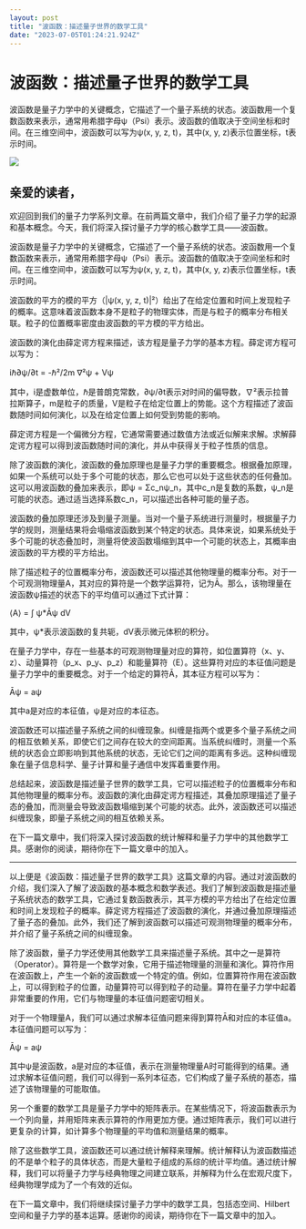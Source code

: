 ```yaml
---
layout: post
title: "波函数：描述量子世界的数学工具"
date: "2023-07-05T01:24:21.924Z"
---
```

波函数：描述量子世界的数学工具
===============

波函数是量子力学中的关键概念，它描述了一个量子系统的状态。波函数用一个复数函数来表示，通常用希腊字母ψ（Psi）表示。波函数的值取决于空间坐标和时间。在三维空间中，波函数可以写为ψ(x, y, z, t)，其中(x, y, z)表示位置坐标，t表示时间。

![](https://img2023.cnblogs.com/blog/3232232/202307/3232232-20230704210924966-836003281.png)

亲爱的读者，
------

欢迎回到我们的量子力学系列文章。在前两篇文章中，我们介绍了量子力学的起源和基本概念。今天，我们将深入探讨量子力学的核心数学工具——波函数。

波函数是量子力学中的关键概念，它描述了一个量子系统的状态。波函数用一个复数函数来表示，通常用希腊字母ψ（Psi）表示。波函数的值取决于空间坐标和时间。在三维空间中，波函数可以写为ψ(x, y, z, t)，其中(x, y, z)表示位置坐标，t表示时间。

波函数的平方的模的平方（|ψ(x, y, z, t)|²）给出了在给定位置和时间上发现粒子的概率。这意味着波函数本身不是粒子的物理实体，而是与粒子的概率分布相关联。粒子的位置概率密度由波函数的平方模的平方给出。

波函数的演化由薛定谔方程来描述，该方程是量子力学的基本方程。薛定谔方程可以写为：

iℏ∂ψ/∂t = -ℏ²/2m ∇²ψ + Vψ

其中，i是虚数单位，ℏ是普朗克常数，∂ψ/∂t表示对时间的偏导数，∇²表示拉普拉斯算子，m是粒子的质量，V是粒子在给定位置上的势能。这个方程描述了波函数随时间如何演化，以及在给定位置上如何受到势能的影响。

薛定谔方程是一个偏微分方程，它通常需要通过数值方法或近似解来求解。求解薛定谔方程可以得到波函数随时间的演化，并从中获得关于粒子性质的信息。

除了波函数的演化，波函数的叠加原理也是量子力学的重要概念。根据叠加原理，如果一个系统可以处于多个可能的状态，那么它也可以处于这些状态的任何叠加。这可以用波函数的叠加来表示，即ψ = Σc\_nψ\_n，其中c\_n是复数的系数，ψ\_n是可能的状态。通过适当选择系数c\_n，可以描述出各种可能的量子态。

波函数的叠加原理还涉及到量子测量。当对一个量子系统进行测量时，根据量子力学的规则，测量结果将会塌缩波函数到某个特定的状态。具体来说，如果系统处于多个可能的状态叠加时，测量将使波函数塌缩到其中一个可能的状态上，其概率由波函数的平方模的平方给出。

除了描述粒子的位置概率分布，波函数还可以描述其他物理量的概率分布。对于一个可观测物理量A，其对应的算符是一个数学运算符，记为Ā。那么，该物理量在波函数ψ描述的状态下的平均值可以通过下式计算：

⟨A⟩ = ∫ ψ\*Āψ dV

其中，ψ\*表示波函数的复共轭，dV表示微元体积的积分。

在量子力学中，存在一些基本的可观测物理量对应的算符，如位置算符（x、y、z）、动量算符（p\_x、p\_y、p\_z）和能量算符（E）。这些算符对应的本征值问题是量子力学中的重要概念。对于一个给定的算符Ā，其本征方程可以写为：

Āψ = aψ

其中a是对应的本征值，ψ是对应的本征态。

波函数还可以描述量子系统之间的纠缠现象。纠缠是指两个或更多个量子系统之间的相互依赖关系，即使它们之间存在较大的空间距离。当系统纠缠时，测量一个系统的状态会立即影响到其他系统的状态，无论它们之间的距离有多远。这种纠缠现象在量子信息科学、量子计算和量子通信中发挥着重要作用。

总结起来，波函数是描述量子世界的数学工具，它可以描述粒子的位置概率分布和其他物理量的概率分布。波函数的演化由薛定谔方程描述，其叠加原理描述了量子态的叠加，而测量会导致波函数塌缩到某个可能的状态。此外，波函数还可以描述纠缠现象，即量子系统之间的相互依赖关系。

在下一篇文章中，我们将深入探讨波函数的统计解释和量子力学中的其他数学工具。感谢你的阅读，期待你在下一篇文章中的加入。

* * *

以上便是《波函数：描述量子世界的数学工具》这篇文章的内容。通过对波函数的介绍，我们深入了解了波函数的基本概念和数学表述。我们了解到波函数是描述量子系统状态的数学工具，它通过复数函数表示，其平方模的平方给出了在给定位置和时间上发现粒子的概率。薛定谔方程描述了波函数的演化，并通过叠加原理描述了量子态的叠加。此外，我们还了解到波函数可以描述可观测物理量的概率分布，并介绍了量子系统之间的纠缠现象。

除了波函数，量子力学还使用其他数学工具来描述量子系统。其中之一是算符（Operator）。算符是一个数学对象，它用于描述物理量的测量和演化。算符作用在波函数上，产生一个新的波函数或一个特定的值。例如，位置算符作用在波函数上，可以得到粒子的位置，动量算符可以得到粒子的动量。算符在量子力学中起着非常重要的作用，它们与物理量的本征值问题密切相关。

对于一个物理量A，我们可以通过求解本征值问题来得到算符Ā和对应的本征值a。本征值问题可以写为：

Āψ = aψ

其中ψ是波函数，a是对应的本征值，表示在测量物理量A时可能得到的结果。通过求解本征值问题，我们可以得到一系列本征态，它们构成了量子系统的基态，描述了该物理量的可能取值。

另一个重要的数学工具是量子力学中的矩阵表示。在某些情况下，将波函数表示为一个列向量，并用矩阵来表示算符的作用更加方便。通过矩阵表示，我们可以进行更复杂的计算，如计算多个物理量的平均值和测量结果的概率。

除了这些数学工具，波函数还可以通过统计解释来理解。统计解释认为波函数描述的不是单个粒子的具体状态，而是大量粒子组成的系综的统计平均值。通过统计解释，我们可以将量子力学与经典物理之间建立联系，并解释为什么在宏观尺度下，经典物理学成为了一个有效的近似。

在下一篇文章中，我们将继续探讨量子力学中的数学工具，包括态空间、Hilbert空间和量子力学的基本运算。感谢你的阅读，期待你在下一篇文章中的加入。